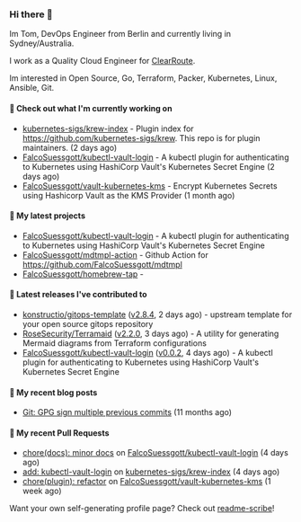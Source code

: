 ### Hi there 👋

Im Tom, DevOps Engineer from Berlin and currently living in Sydney/Australia.

I work as a Quality Cloud Engineer for [ClearRoute](https://clearroute.io).

Im interested in Open Source, Go, Terraform, Packer, Kubernetes, Linux, Ansible, Git.

#### 👷 Check out what I'm currently working on

- [kubernetes-sigs/krew-index](https://github.com/kubernetes-sigs/krew-index) - Plugin index for https://github.com/kubernetes-sigs/krew. This repo is for plugin maintainers. (2 days ago)
- [FalcoSuessgott/kubectl-vault-login](https://github.com/FalcoSuessgott/kubectl-vault-login) - A kubectl plugin for authenticating to Kubernetes using HashiCorp Vault&#39;s Kubernetes Secret Engine (2 days ago)
- [FalcoSuessgott/vault-kubernetes-kms](https://github.com/FalcoSuessgott/vault-kubernetes-kms) - Encrypt Kubernetes Secrets using Hashicorp Vault as the KMS Provider (1 month ago)

#### 🌱 My latest projects

- [FalcoSuessgott/kubectl-vault-login](https://github.com/FalcoSuessgott/kubectl-vault-login) - A kubectl plugin for authenticating to Kubernetes using HashiCorp Vault&#39;s Kubernetes Secret Engine
- [FalcoSuessgott/mdtmpl-action](https://github.com/FalcoSuessgott/mdtmpl-action) - Github Action for https://github.com/FalcoSuessgott/mdtmpl
- [FalcoSuessgott/homebrew-tap](https://github.com/FalcoSuessgott/homebrew-tap) - 

#### 🔭 Latest releases I've contributed to

- [konstructio/gitops-template](https://github.com/konstructio/gitops-template) ([v2.8.4](https://github.com/konstructio/gitops-template/releases/tag/v2.8.4), 2 days ago) - upstream template for your open source gitops repository
- [RoseSecurity/Terramaid](https://github.com/RoseSecurity/Terramaid) ([v2.2.0](https://github.com/RoseSecurity/Terramaid/releases/tag/v2.2.0), 3 days ago) - A utility for generating Mermaid diagrams from Terraform configurations
- [FalcoSuessgott/kubectl-vault-login](https://github.com/FalcoSuessgott/kubectl-vault-login) ([v0.0.2](https://github.com/FalcoSuessgott/kubectl-vault-login/releases/tag/v0.0.2), 4 days ago) - A kubectl plugin for authenticating to Kubernetes using HashiCorp Vault&#39;s Kubernetes Secret Engine

#### 📜 My recent blog posts

- [Git: GPG sign multiple previous commits](https://morelly.de/post/20240328_git_gpg_sign_commits/) (11 months ago)

#### 🔨 My recent Pull Requests

- [chore(docs): minor docs](https://github.com/FalcoSuessgott/kubectl-vault-login/pull/5) on [FalcoSuessgott/kubectl-vault-login](https://github.com/FalcoSuessgott/kubectl-vault-login) (4 days ago)
- [add: kubectl-vault-login](https://github.com/kubernetes-sigs/krew-index/pull/4415) on [kubernetes-sigs/krew-index](https://github.com/kubernetes-sigs/krew-index) (4 days ago)
- [chore(plugin): refactor](https://github.com/FalcoSuessgott/vault-kubernetes-kms/pull/179) on [FalcoSuessgott/vault-kubernetes-kms](https://github.com/FalcoSuessgott/vault-kubernetes-kms) (1 week ago)

Want your own self-generating profile page? Check out [readme-scribe](https://github.com/muesli/readme-scribe)!